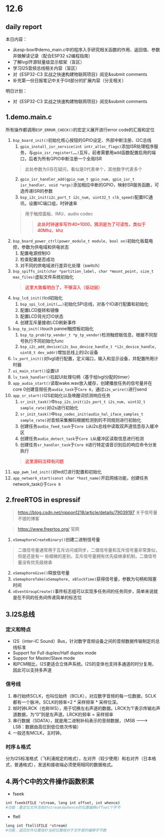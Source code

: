 # 12.6

## daily report

本日内容：
- 从esp-box中demo_main.c中的程序入手研究相关函数的作用、返回值、参数并做解读记录（配合ESP32 s2编程指南）
- 了解lvgl开源轻量级显示框架（盲区）
- 学习I2S音频总线相关内容（盲区）
- 对《ESP32-C3 实战之快速构建物联网项目》阅览&submit comments
- 补充第一份日报笔记中关于Git部分的扩展内容（分支相关）


明日计划：
- 对《ESP32-C3 实战之快速构建物联网项目》阅览&submit comments
## 1.demo.main.c
所有操作都调用`ESP_ERROR_CHECK()`的宏定义展开进行error code的汇报和定位
1. `bsp_board_init()`初始化核心按钮的GPIO设定、外部中断注册、I2C总线
    1. `gpio_install_isr_service(int intr_alloc_flags)`添加ISR处理程序服务，与`gpio_isr_register(……)`互斥，前者需要用add函数配置启用的端口，后者为所有GPIO中断注册一个全局ISR
    >此处参数为0存在疑问，看似是0代表单个，其他数字代表多个
    2. `gpio_isr_handler_add(gpio_num_t gpio_num, gpio_isr_t isr_handler, void *args)`添加相应中断的GPIO，映射ISR服务函数，可选传递ISR的参数
    3. `bsp_i2c_init(i2c_port_t i2c_num, uint32_t clk_speed)`配置IIC通讯，设置IIC端口组，时钟速率
    >用于触控面板、IMU、audio codec
    >><font color=red>此处时钟速率写作40*1000，猜测是为了可读性，类似于40Mhz、khz</font>
2. `bsp_board_power_ctrl(power_module_t module, bool on)`初始化板载电控，参数为供电域和供电状态
    1. 配置电源控制IO
    2. 检查配置是否成功
    3. 对不同的供电域进行差异化处理（switch）
3. `bsp_spiffs_init(char *partition_label, char *mount_point, size_t max_files)`虚拟文件系统初始化
    ><font color=red>这里大致看明白了，不够深入（驱动层）</font>
4. `bsp_lcd_init()`lcd初始化
    1. `bsp_spi_lcd_init(……)`初始化SPI总线，对各个IO进行配置和初始化
    2. 配置LCD旋转和镜像
    3. 配置LCD背光灯IO状态
    4. 创建互斥量接收LCD刷新事件
5. `bsp_tp_init()`touch pannel触控板初始化
   1. `bsp_tp_prob(tp_vendor_t *p_tp_vendor)`检测触控板信息，根据不同型号执行不同初始化func
   2. `bsp_i2c_add_device(i2c_bus_device_handle_t *i2c_device_handle, uint8_t dev_addr)`增加总线上的i2c设备
6. `lv_port_init()`对lvgl进行配置，定义端口，输入和显示设备，并配置所用计时器
7. `ui_main_start()`设置UI
8. `lv_task_handler()`拉起UI处理句柄（基于给lvgl分配的timer）
9. `app_audio_start()`读取wake.wav放入缓存，创建播放任务的信号量并在core 0创建音频任务`audio_task`于`Core 0`，通过`i2s_wrire()`进行send
10. `app_sr_start()`I2S初始化以及唤醒词侦测响应任务
    1. `sr_init_task()`中`bsp_i2s_init(i2s_port_t i2s_num, uint32_t sample_rate)`对i2s进行初始化
    2. `sr_init_task()`中`bsp_codec_init(audio_hal_iface_samples_t sample_rate)`对音频采集解码根据检测到的不同规则进行初始化
    3. 创建任务`audio_feed_task`于`Core 1`从i2s总线中读取双声道信息存入缓冲区
    4. 创建任务`audio_detect_task`于`Core 1`从缓冲区读取信息进行检测
    5. 创建任务`sr_handler_task`于`Core 0`进行特定语音识别后的响应命令分发执行
    ><font color=red>这里源码注释有问题</font>
11. `app_pwm_led_init()`对led灯进行配置和初始化
12. `app_network_start(const char *host_name)`开启网络功能，创建任务network_task()于`Core 0`
## 2.freeRTOS in espressif
>https://blog.csdn.net/nippon1218/article/details/79039197  关于信号量不错的博客

>https://www.freertos.org/  官网

1. `xSemaphoreCreateBinary()`创建二进制信号量
> 二值信号量通常用于互斥访问或同步，二值信号量和互斥信号量非常类似，但是还是有一 些细微的差别，互斥信号量拥有优先级继承机制，二值信号量没有优先级继承
2. `xSemaphoreGive()`释放信号量
3. `xSemaphoreTake(xSemaphore, xBlockTime)`获得信号量，参数为句柄和阻塞时间
4. `xEventGroupCreate()`事件标志组可以实现多任务间的任务同步，简单来说就是在不同的任务间传递简单的标志位
   


## 3.I2S总线
### 定义和特点
- I2S（inter-IC Sound）Bus，针对数字音频设备之间的音频数据传输制定的总线标准
- Support for Full duplex/Half duplex mode
- Suppor for Master/Slave mode
- 和PCM相比，I2S更适合立体声系统。I2S的变体也支持多通道的时分复用，因此可以支持多声道
### 信号线
1. 串行始终SCLK，也叫位始终（BCLK），对应数字音频的每一位数据，SCLK都有一个脉冲。SCLK的频率=2 * 采样频率 * 采样位深。
2. 帧时钟LRCK（也称WS），用于切换左右声道的数据。LRCK为‘1’表示传输右声道数据，为“0”则是左声道。LRCK的频率 = 采样频率
3. 串行数据（SDATA），就是用二进制补码表示的音频数据，（MSB ---> LSB：数据由高位到低位依次传输）
4. 一般还有MCLK，主时钟。

### 时序＆格式
分为I2S标准格式（飞利浦规定的格式），左对齐（较少使用）和右对齐（日本格式，普通格式），发送和接收端必须使用相同的数据格式。

## 4.两个C中的文件操作函数积累
- fseek 
```bash
int fseek(FILE *stream, long int offset, int whence)
#功能：重定位文件流指针stream从whence的位置偏移offset个字节
```
- ftell 
```bash
long int ftell(FILE *stream)
#功能：返回文件位置指针当前位置相对于文件首的偏移字节数